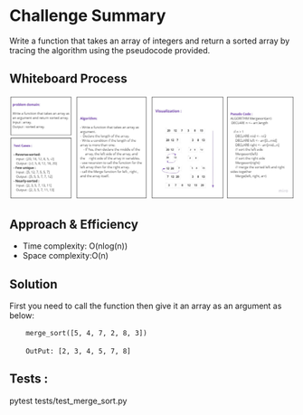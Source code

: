 # Challenge Summary

<!-- Description of the challenge -->
Write a function that takes an array of integers and return a sorted array by tracing the algorithm using the pseudocode
provided.

## Whiteboard Process
![Merge Sort](merge_sort.jpg)
## Approach & Efficiency

- Time complexity: O(nlog(n))
- Space complexity:O(n) 

## Solution

First you need to call the function then give it an array as an argument as below:

        merge_sort([5, 4, 7, 2, 8, 3])

        OutPut: [2, 3, 4, 5, 7, 8]


## Tests :

pytest tests/test_merge_sort.py